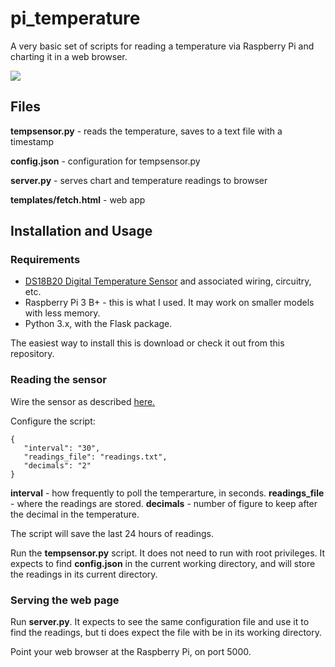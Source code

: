 # pi_temperature


A very basic set of scripts for reading a temperature via Raspberry Pi and charting it in a web browser.

![](trimmed.gif)

## Files

**tempsensor.py** - reads the temperature, saves to a text file with a timestamp

**config.json** - configuration for tempsensor.py

**server.py** - serves chart and temperature readings to browser

**templates/fetch.html** - web app


## Installation and Usage


### Requirements

- [DS18B20 Digital Temperature Sensor](https://amzn.to/3vyjapy) and associated wiring, circuitry, etc.
- Raspberry Pi 3 B+ - this is what I used. It may work on smaller models with less memory.
- Python 3.x, with the Flask package.

The easiest way to install this is download or check it out from this repository.

### Reading the sensor

Wire the sensor as described [here.](https://www.circuitbasics.com/raspberry-pi-ds18b20-temperature-sensor-tutorial/) 

Configure the script:

```
{
   "interval": "30",
   "readings_file": "readings.txt",
   "decimals": "2"
}
```

**interval** - how frequently to poll the temperarture, in seconds.
**readings_file** - where the readings are stored.
**decimals** - number of figure to keep after the decimal in the temperature.

The script will save the last 24 hours of readings.

Run the **tempsensor.py** script. It does not need to run with root privileges. It expects to find **config.json** in the current working directory, and will store the readings in its current directory.


### Serving the web page

Run **server.py**. It expects to see the same configuration file and use it to find the readings, but ti does expect the file with be in its working directory.

Point your web browser at the Raspberry Pi, on port 5000.





